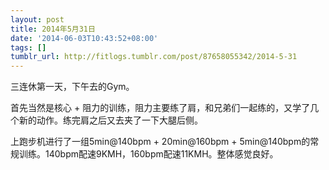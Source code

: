 ```yaml
---
layout: post
title: 2014年5月31日
date: '2014-06-03T10:43:52+08:00'
tags: []
tumblr_url: http://fitlogs.tumblr.com/post/87658055342/2014-5-31
---
```

三连休第一天，下午去的Gym。

首先当然是核心 + 阻力的训练，阻力主要练了肩，和兄弟们一起练的，又学了几个新的动作。练完肩之后又去夹了一下大腿后侧。

上跑步机进行了一组5min@140bpm + 20min@160bpm + 5min@140bpm的常规训练。140bpm配速9KMH，160bpm配速11KMH。整体感觉良好。
